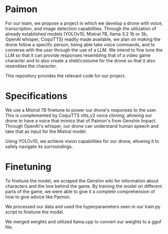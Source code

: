 # Paimon
For our team, we propose a project in which we develop a drone with voice, transcription, and image detection capabilities. Through the utilization of already established models (YOLOv10, Mistral 7B, llama 3.2 1b or 3b, OpenAI whisper, CoquiTTS) readily made available, we plan on making the drone follow a specific person, being able take voice commands, and to converse with the user through the use of a LLM. We intend to fine tune the LLM so that it can provide responses resembling that of a video game character and to also create a shell/costume for the drone so that it also resembles the character.

This repository provides the relevant code for our project.

# Specifications
We use a Mistral 7B finetune to power our drone's responses to the user. This is complemented by CoquiTTS xtts_v2 voice cloning, allowing our drone to have a voice that mimics that of Paimon's from Genshin Impact. Through OpenAI's whisper, our drone can understand human speech and take that as input for the Mistral model. 

Using YOLOv10, we achieve vision capabilities for our drone, allowing it to safely navigate its surroundings. 

# Finetuning
To finetune the model, we scraped the Genshin wiki for information about characters and the lore behind the game. By training the model on different parts of the game, we were able to give it a complete comprehension of how to give advice like Paimon. 

We processed our data and used the hyperparameters seen in our train.py script to finetune the model. 

We merged weights and utilized llama.cpp to convert our weights to a gguf file.